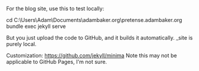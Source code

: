 For the blog site, use this to test locally:

cd C:\Users\Adam\Documents\adambaker.org\pretense.adambaker.org
bundle exec jekyll serve


But you just upload the code to GitHub, and it builds it automatically. _site is purely local.


Customization:
https://github.com/jekyll/minima
Note this may not be applicable to GitHub Pages, I'm not sure.
